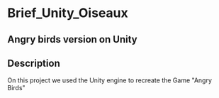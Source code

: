 # Brief_Unity_Oiseaux

## Angry birds version on Unity

## Description
 On this project we used the Unity engine to recreate the Game "Angry Birds"

 
